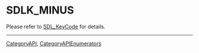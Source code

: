 # SDLK_MINUS

Please refer to [SDL_KeyCode](SDL_KeyCode) for details.

----
[CategoryAPI](CategoryAPI), [CategoryAPIEnumerators](CategoryAPIEnumerators)

